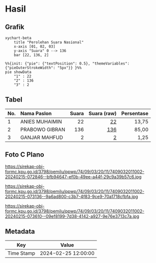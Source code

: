 # Hasil

## Grafik

```mermaid
xychart-beta
    title "Perolehan Suara Nasional"
    x-axis [01, 02, 03]
    y-axis "Suara" 0 --> 136
    bar [22, 136, 2]
```

```mermaid
%%{init: {"pie": {"textPosition": 0.5}, "themeVariables": {"pieOuterStrokeWidth": "5px"}} }%%
pie showData
    "1" : 22
    "2" : 136
    "3" : 2
```

## Tabel

| No. | Nama Paslon    | Suara | Suara (raw) | Persentase |
|:--- |:-------------- | -----:| -----------:| ----------:|
| 1   | ANIES MUHAIMIN | 22    | [22][p-1]   | 13,75      |
| 2   | PRABOWO GIBRAN | 136   | [136][p-2]  | 85,00      |
| 3   | GANJAR MAHFUD  | 2     | [2][p-3]    | 1,25       |


[p-1]: https://github.com/gigit-pemilu/pemilu-2024/blob/main/pilpres/hitung-suara/sub/74-sulawesi-tenggara/sub/09-konawe-utara/sub/03-langgikima/sub/2011-molore-pantai/sub/002-tps/sub/paslon-1.txt
[p-2]: https://github.com/gigit-pemilu/pemilu-2024/blob/main/pilpres/hitung-suara/sub/74-sulawesi-tenggara/sub/09-konawe-utara/sub/03-langgikima/sub/2011-molore-pantai/sub/002-tps/sub/paslon-2.txt
[p-3]: https://github.com/gigit-pemilu/pemilu-2024/blob/main/pilpres/hitung-suara/sub/74-sulawesi-tenggara/sub/09-konawe-utara/sub/03-langgikima/sub/2011-molore-pantai/sub/002-tps/sub/paslon-3.txt

## Foto C Plano

https://sirekap-obj-formc.kpu.go.id/3798/pemilu/ppwp/74/09/03/20/11/7409032011002-20240215-072846--bfb94647-ef0b-49ee-a44f-29c9a39b57c6.jpg

https://sirekap-obj-formc.kpu.go.id/3798/pemilu/ppwp/74/09/03/20/11/7409032011002-20240215-073136--9a6ad800-c3b7-4f83-9ce9-70a1718cfbfa.jpg

https://sirekap-obj-formc.kpu.go.id/3798/pemilu/ppwp/74/09/03/20/11/7409032011002-20240215-073610--09ef8199-7d38-4142-a927-9e76e3713c7a.jpg


## Metadata

| Key        | Value               |
| ---------- | ------------------- |
| Time Stamp | 2024-02-25 12:00:00 |



